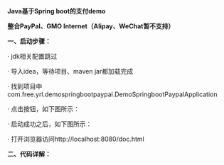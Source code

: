 **Java基于Spring boot的支付demo**

**整合PayPal、GMO Internet（Alipay、WeChat暂不支持）**

**一、启动步骤：**

· jdk相关配置跳过

· 导入idea，等待项目、maven jar都加载完成

· 找到项目中com.free.yrl.demospringbootpaypal.DemoSpringbootPaypalApplication

· 点击按钮，如下图所示：



· 启动成功之后，如下图所示：



· 打开浏览器访问http://localhost:8080/doc.html



**二、代码详解：**